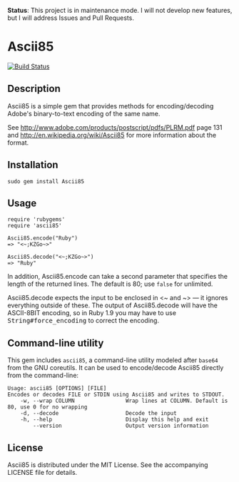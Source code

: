 **Status**: This project is in maintenance mode. I will not develop new features, but I will address Issues and Pull Requests.

# Ascii85

[![Build Status](https://travis-ci.org/DataWraith/ascii85gem.svg?branch=master)](https://travis-ci.org/DataWraith/ascii85gem)

## Description

Ascii85 is a simple gem that provides methods for encoding/decoding Adobe's
binary-to-text encoding of the same name.

See http://www.adobe.com/products/postscript/pdfs/PLRM.pdf page 131 and
http://en.wikipedia.org/wiki/Ascii85 for more information about the format.


## Installation

`sudo gem install Ascii85`


## Usage

```
require 'rubygems'
require 'ascii85'

Ascii85.encode("Ruby")
=> "<~;KZGo~>"

Ascii85.decode("<~;KZGo~>")
=> "Ruby"
```

In addition, Ascii85.encode can take a second parameter that specifies the
length of the returned lines. The default is 80; use `false` for unlimited.

Ascii85.decode expects the input to be enclosed in <~ and ~> — it
ignores everything outside of these. The output of Ascii85.decode
will have the ASCII-8BIT encoding, so in Ruby 1.9 you may have to use
<tt>String#force_encoding</tt> to correct the encoding.


## Command-line utility

This gem includes `ascii85`, a command-line utility modeled after `base64` from
the GNU coreutils. It can be used to encode/decode Ascii85 directly from the
command-line:

```
Usage: ascii85 [OPTIONS] [FILE]
Encodes or decodes FILE or STDIN using Ascii85 and writes to STDOUT.
    -w, --wrap COLUMN                Wrap lines at COLUMN. Default is 80, use 0 for no wrapping
    -d, --decode                     Decode the input
    -h, --help                       Display this help and exit
        --version                    Output version information
```


## License

Ascii85 is distributed under the MIT License. See the accompanying LICENSE file
for details.

